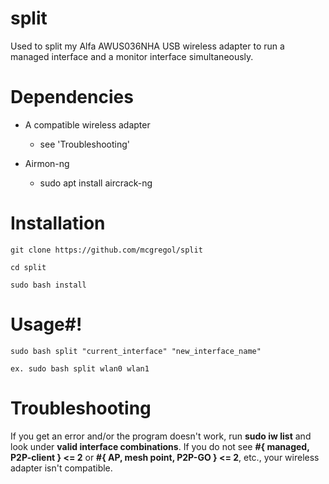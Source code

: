 # split
Used to split my Alfa AWUS036NHA USB wireless adapter to run a managed interface and a monitor interface simultaneously.

# Dependencies
- A compatible wireless adapter
   - see 'Troubleshooting'
   
- Airmon-ng

   - sudo apt install aircrack-ng

# Installation
    git clone https://github.com/mcgregol/split

    cd split
    
    sudo bash install

# Usage#!

    sudo bash split "current_interface" "new_interface_name" 

    ex. sudo bash split wlan0 wlan1 

# Troubleshooting

If you get an error and/or the program doesn't work, run **sudo iw list** and look under **valid interface combinations**.  If you do not see **#{ managed, P2P-client } <= 2** or **#{ AP, mesh point, P2P-GO } <= 2**, etc., your wireless adapter isn't compatible.
